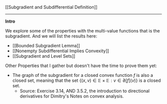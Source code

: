 [[Subgradient and Subdifferential Definition]]


---
**Intro**

We explore some of the properties with the multi-value functions that is the subgradient. And we will list the results here: 

* [[Bounded Subgradient Lemma]]
* [[Nonempty Subdifferential Implies Convexity]]
* [[Subgradient and Level Sets]]

Other Properties that I gather but doesn't have the time to prove them yet: 
* The graph of the subgradient for a closed convex function $f$ is also a closed set, meaning that the set $\{(x, v)\in \mathbb E \times \mathbb E: v \in \partial [f](v)\}$ is a closed set. 
	* Source: Exercise 3.14, AND 3.5.2, the introduction to directional derivatives for Dimitry's Notes on convex analysis. 

